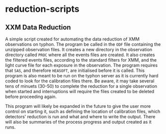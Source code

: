 # reduction-scripts
## XXM Data Reduction
A simple script created for automating the data reduction of XMM observations on typhon. 
The program be called in the <code>ODF</code> file containing the unzipped observation files. It creates a new directory in the observation directory called <code>PROC</code> where all the events files are created. It also creates the filtered events files, according to the standard filters for XMM, and the light curve file for each exposure in the observation. 
The program requires that <code>SAS</code>, and therefore <code>HEASOFT</code>, are initialised before it is called. This program is also meant to be run on the typhon server as it is currently hard coded to look for the calibration files there. 
Be aware, it may take several tens of minuets (30-50) to complete the reduction for a single observation when started and interruptions will require the files created to be deleted before proceeding again. 

This program will likely be expanded in the future to give the user more control on starting it, such as defining the location of calibration files, which detectors' reduction is run and what and where to write the output. There will also be summaries of the process progress and output created as it runs.  
